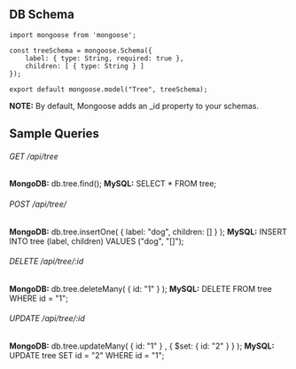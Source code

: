 ## DB Schema

```
import mongoose from 'mongoose';

const treeSchema = mongoose.Schema({
    label: { type: String, required: true },
    children: [ { type: String } ]
});

export default mongoose.model("Tree", treeSchema);
```
**NOTE:** By default, Mongoose adds an _id property to your schemas.

## Sample Queries
###### GET /api/tree
**MongoDB:** db.tree.find();
**MySQL:** SELECT * FROM tree;


###### POST /api/tree/
**MongoDB:** db.tree.insertOne( { label: "dog", children: [] } );
**MySQL:** INSERT INTO tree (label, children) VALUES ("dog", "[]");

###### DELETE /api/tree/:id
**MongoDB:** db.tree.deleteMany( { id: "1" } );
**MySQL:** DELETE FROM tree WHERE id = "1";

###### UPDATE /api/tree/:id
**MongoDB:** db.tree.updateMany( { id: "1" } , { $set: { id: "2" } } );
**MySQL:** UPDATE tree SET id = "2" WHERE id = "1";